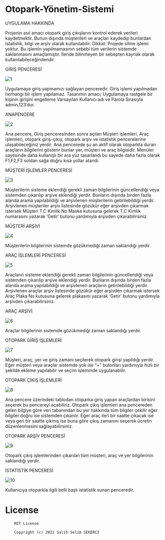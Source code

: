 # Otopark-Yönetim-Sistemi

UYGULAMA HAKKINDA

Projenin asıl amacı otopark giriş çıkışlarını kontrol ederek verileri kaydetmektir.
Bunun dışında müşterileri ve araçları kaydedip bunlardan istatistik, bilgi ve arşiv olarak kullanılabilir.
Dikkat: Projede silme işlemi yoktur. Bu işlemin yapılmamasının sebebi tüm verilerin sistemde saklanmasını amaçlamıştır. İleride bilinmeyen bir sebepten kaynak olarak kullanılabileceğindendir.

GİRİŞ PENCERESİ

![1](https://user-images.githubusercontent.com/53614606/122605015-88d4bf00-d07f-11eb-829c-23af78c13304.jpg)

Uygulamaya giriş yapmamızı sağlayan penceredir. Giriş işlemi yapılmadan herhangi bir işlem yapılamaz. Tasarımın amacı; Uygulamaya rastgele bir kişinin girişini engelleme Varsayılan Kullanıcı adı ve Parola Sırasıyla admin,123’dur.

ANAPENCERE

![2](https://user-images.githubusercontent.com/53614606/122605135-b457a980-d07f-11eb-81ad-3c3e2d9c1f44.jpg)

Ana pencere, Giriş penceresinden sonra açılan Müşteri işlemleri, Araç işlemleri, otopark giriş-çıkış, otopark arşiv ve istatistik pencerelerine ulaşabileceğiniz yerdir.
Ana pencerede şu an aktif olarak otoparkta duran araçların bilgilerini gösterir bunlar yer, müşteri ve araç bilgisidir.
Menüler sayesinde daha kullanışlı bir ara yüz tasarlandı bu sayede daha fazla olarak F1,F2,F3 soldan sağa doğru kısa yollar atandı.

MÜŞTERİ İŞLEMLER PENCERESİ

![3](https://user-images.githubusercontent.com/53614606/122605237-d9e4b300-d07f-11eb-9564-1e892c778584.jpg)

Müşterilerin sisteme eklendiği gerekli zaman bilgilerinin güncellendiği veya sistemden
çıkarılıp arşive eklendiği yerdir.
Bunların dışında birden fazla alanda arama yapılabildiği ve arşivlenen müşterilerin
getirilebildiği yerdir.
Arşivlenen müşteriler arşiv listesinde gözükür eğer arşivden çıkarmak istersek Müşteri
T.C Kimlik No Maske kutusuna gelerek T.C Kimlik numarasını yazarak ‘Getir’ butonu
yardımıyla arşivden çıkarabilirsiniz.

MÜŞTERİ ARŞİVİ

![4](https://user-images.githubusercontent.com/53614606/122605328-f7198180-d07f-11eb-9243-d18b418e7536.jpg)

Müşterilerin bilgilerinin sistemde gözükmediği zaman saklandığı yerdir.

ARAÇ İŞLEMLERİ PENCERESİ

![5](https://user-images.githubusercontent.com/53614606/122605465-292ae380-d080-11eb-88e2-cf2f61e271f4.jpg)

Araçların sisteme eklendiği gerekli zaman bilgilerinin güncellendiği veya sistemden
çıkarılıp arşive eklendiği yerdir.
Bunların dışında birden fazla alanda arama yapılabildiği ve arşivlenen araçların
getirilebildiği yerdir.
Arşivlenen araçlar arşiv listesinde gözükür eğer arşivden çıkarmak istersek Araç Plaka No
kutusuna gelerek plakasını yazarak ‘Getir’ butonu yardımıyla arşivden çıkarabilirsiniz.

ARAÇ ARŞİVİ

![6](https://user-images.githubusercontent.com/53614606/122605551-4790df00-d080-11eb-9cc9-2c5e323eb138.jpg)

Araçlar bilgilerinin sistemde gözükmediği zaman saklandığı yerdir.

OTOPARK GİRİŞ İŞLEMLERİ

![7](https://user-images.githubusercontent.com/53614606/122606531-be7aa780-d081-11eb-8efb-c5758da28425.jpg)

Müşteri, araç, yer ve giriş zamanı seçilerek otopark girişi yapıldığı yerdir. Eğer müşteri
veya araçlar sistemde yok ise “+” butonları yardımıyla hızlı bir şekilde ekleme yapılabilir
ve seçim işleminde uygulanabilir.

OTOPARK ÇIKIŞ İŞLEMLERİ

![8](https://user-images.githubusercontent.com/53614606/122606649-f7b31780-d081-11eb-9642-1bac031b36ee.jpg)

Ana pencere üzerindeki tablodan otoparka
giriş yapan araçlardan birisini seçerek bu
pencereyi açabiliriz. Otopark çıkış
işlemleri ana pencereden gelen bilgiye göre
veri tabanından bu yer hakkında tüm
bilgiler çekilir eğer bilgiler doğru ise
sistemden çıkarılır. Eğer araç ileri bir
saatte çıkacak ise veya geri bir saatte
çıkmış ise buna göre çıkış zamanını seçerek
ücretin düzenlenmesini sağlayabilirsiniz.

OTOPARK ARŞİV PENCERESİ

![9](https://user-images.githubusercontent.com/53614606/122606724-10bbc880-d082-11eb-95f4-4634abe215e5.jpg)

Otopark çıkış işlemlerinden çıkarılan tüm müşteri, araç ve yer bilgilerinin saklandığı yerdir.

İSTATİSTİK PENCERESİ

![10](https://user-images.githubusercontent.com/53614606/122606819-38129580-d082-11eb-9b8d-b1364aad4efa.jpg)

Kullanıcıya otoparkla ilgili belli başlı istatistik sunan penceredir.

# License
        
        MIT License

        Copyright (c) 2021 Salih Selim SEKERCI